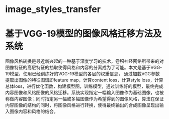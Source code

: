 # image_styles_transfer
# 基于VGG-19模型的图像风格迁移方法及系统
 
   图像风格转换是最近新兴起的一种基于深度学习的技术，卷积神经网络所带来的对图像特征的高层特征的抽取使得风格和内容的分离成为了可能。本文是基于VGG-19模型，使用已经训练好的VGG-19模型的各层的权重信息， 通过加载VGG参数提取出图像的特征图谱即feature map，计算content loss，计算style loss，计算总体loss，进行优化函数，构建模型图，训练模型，通过训练好的模型，最终完成内容图像和风格图像的风格迁移。系统实现指定一幅输入图像作为基础图像，也被称做内容图像；同时指定另一幅或多幅图像作为希望得到的图像风格，算法在保证内容图像的结构的同时，将图像风格进行转换，使得最终输出的合成图像呈现出输入图像内容和风格的结合。
   

